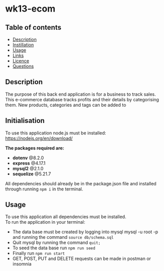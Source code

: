 # wk13-ecom

 ## Table of contents

  * [Description](#Description)
  * [Instillation](#Instillation)
  * [Usage](#Usage)
  * [Links](#Links)
  * [Licence](#License)
  * [Questions](#Questions)
  

## Description
The purpose of this back end application is for a business to track sales. This e-commerce database tracks profits and their details by categorising them. New products, categories and tags can be added to 

## Initialisation
To use this application node.js must be installed: https://nodejs.org/en/download/ <br />

**The packages required are:**
 * **dotenv**  @8.2.0
 * **express**  @4.17.1
 * **mysql2**  @2.1.0
 * **sequelize**  @5.21.7
 

All dependencies should already be in the package.json file and installed through running ```npm i``` in the terminal.

## Usage
To use this application all dependencies must be installed. <br>
To run the application in your terminal:
* The data base must be created by logging into mysql mysql -u root -p and running the command ```source db/schema.sql```
* Quit mysql by running the command ```quit;```
* To seed the data base run ```npm run seed```
* Finally run ```npm run start``` 
* GET, POST, PUT and DELETE requests can be made in postman or insomnia 
